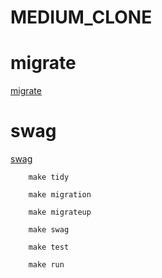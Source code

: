 # MEDIUM_CLONE

# migrate

[migrate](https://github.com/golang-migrate/migrate)

# swag

[swag](https://github.com/swaggo/swag)

```make
    make tidy
```

```make
    make migration
```

```make
    make migrateup
```

```make
    make swag
```

```make
    make test
```

```make
    make run
```
